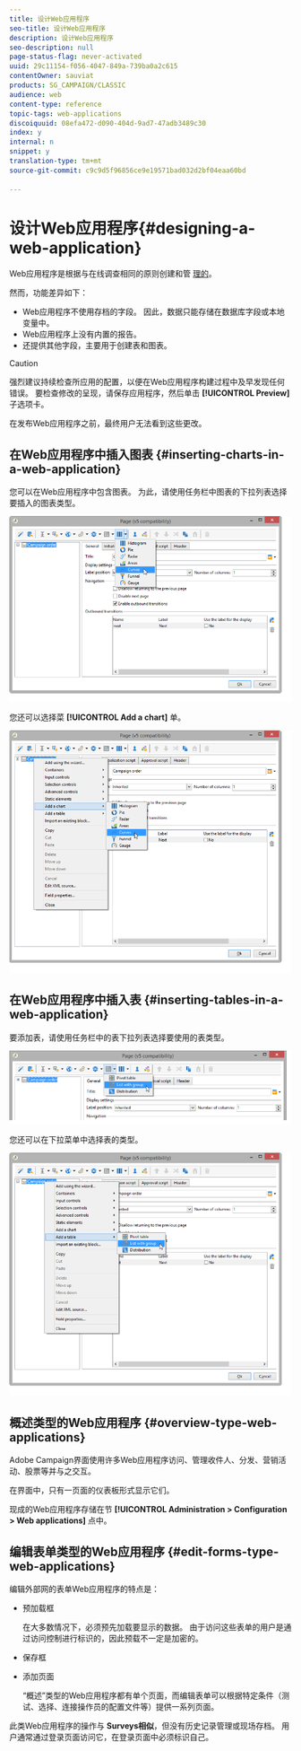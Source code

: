```yaml
---
title: 设计Web应用程序
seo-title: 设计Web应用程序
description: 设计Web应用程序
seo-description: null
page-status-flag: never-activated
uuid: 29c11154-f056-4047-849a-739ba0a2c615
contentOwner: sauviat
products: SG_CAMPAIGN/CLASSIC
audience: web
content-type: reference
topic-tags: web-applications
discoiquuid: 08efa472-d090-404d-9ad7-47adb3489c30
index: y
internal: n
snippet: y
translation-type: tm+mt
source-git-commit: c9c9d5f96856ce9e19571bad032d2bf04eaa60bd

---
```



# 设计Web应用程序{#designing-a-web-application}

Web应用程序是根据与在线调查相同的原则创建和管 [理的](../../web/using/about-surveys.md)。

然而，功能差异如下：

* Web应用程序不使用存档的字段。 因此，数据只能存储在数据库字段或本地变量中。
* Web应用程序上没有内置的报告。
* 还提供其他字段，主要用于创建表和图表。

>[!CAUTION]
>
>强烈建议持续检查所应用的配置，以便在Web应用程序构建过程中及早发现任何错误。 要检查修改的呈现，请保存应用程序，然后单击 **[!UICONTROL Preview]** 子选项卡。
>
>在发布Web应用程序之前，最终用户无法看到这些更改。

## 在Web应用程序中插入图表 {#inserting-charts-in-a-web-application}

您可以在Web应用程序中包含图表。 为此，请使用任务栏中图表的下拉列表选择要插入的图表类型。

![](assets/s_ncs_admin_webapps_bar_graph.png)

您还可以选择菜 **[!UICONTROL Add a chart]** 单。

![](assets/s_ncs_admin_webapps_graph.png)

## 在Web应用程序中插入表 {#inserting-tables-in-a-web-application}

要添加表，请使用任务栏中的表下拉列表选择要使用的表类型。

![](assets/s_ncs_admin_webapps_bar_table.png)

您还可以在下拉菜单中选择表的类型。

![](assets/s_ncs_admin_webapps_table.png)

## 概述类型的Web应用程序 {#overview-type-web-applications}

Adobe Campaign界面使用许多Web应用程序访问、管理收件人、分发、营销活动、股票等并与之交互。

在界面中，只有一页面的仪表板形式显示它们。

现成的Web应用程序存储在节 **[!UICONTROL Administration > Configuration > Web applications]** 点中。

## 编辑表单类型的Web应用程序 {#edit-forms-type-web-applications}

编辑外部网的表单Web应用程序的特点是：

* 预加载框

   在大多数情况下，必须预先加载要显示的数据。 由于访问这些表单的用户是通过访问控制进行标识的，因此预载不一定是加密的。

* 保存框
* 添加页面

   “概述”类型的Web应用程序都有单个页面，而编辑表单可以根据特定条件（测试、选择、连接操作员的配置文件等）提供一系列页面。

此类Web应用程序的操作与 **Surveys相似**，但没有历史记录管理或现场存档。 用户通常通过登录页面访问它，在登录页面中必须标识自己。

